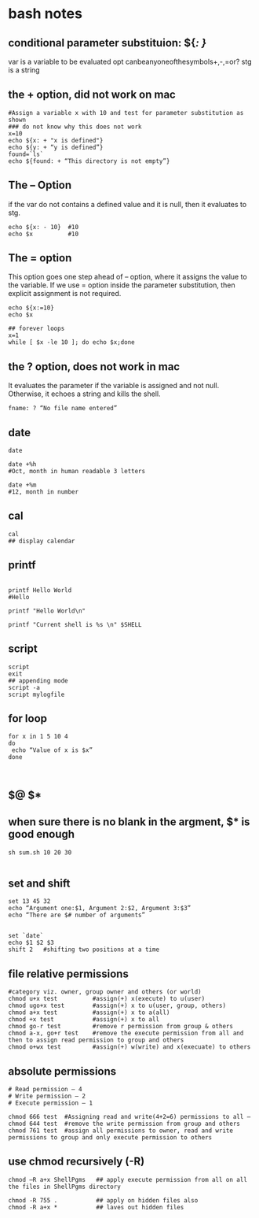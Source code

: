 # bash notes

## conditional parameter substituion:  ${<var>: <opt> <stg>}
var is a variable to be evaluated
opt canbeanyoneofthesymbols+,-,=or?
stg is a string

## the + option, did not work on mac
```
#Assign a variable x with 10 and test for parameter substitution as shown
### do not know why this does not work
x=10
echo ${x: + "x is defined"}
echo ${y: + “y is defined”}
found=`ls`
echo ${found: + “This directory is not empty”}

```

## The – Option
if the var do not contains a defined value and it is null, then it evaluates to stg.
```
echo ${x: - 10}  #10
echo $x          #10

```

## The = option
This option goes one step ahead of – option, where it assigns the value to the variable. If we use = option inside the parameter substitution, then explicit assignment is not required.

```
echo ${x:=10}
echo $x

## forever loops
x=1
while [ $x -le 10 ]; do echo $x;done

```


## the ? option, does not work in mac
It evaluates the parameter if the variable is assigned and not null. Otherwise, it echoes a string and kills the shell.
```
fname: ? “No file name entered”

```





## date

```
date 

date +%h
#Oct, month in human readable 3 letters

date +%m
#12, month in number
```


## cal
```
cal
## display calendar

```

## printf 
```

printf Hello World
#Hello

printf "Hello World\n"

printf "Current shell is %s \n" $SHELL

```

## script

```
script
exit
## appending mode
script -a
script mylogfile

```


## for loop
```
for x in 1 5 10 4
do
 echo “Value of x is $x”
done
  


```


## $@ $*
## when sure there is no blank in the argment, $* is good enough
```
sh sum.sh 10 20 30


```

## set and shift
```
set 13 45 32
echo “Argument one:$1, Argument 2:$2, Argument 3:$3”
echo “There are $# number of arguments”


set `date`
echo $1 $2 $3
shift 2   #shifting two positions at a time

```


## file relative permissions
```
#category viz. owner, group owner and others (or world)
chmod u+x test          #assign(+) x(execute) to u(user)
chmod ugo+x test        #assign(+) x to u(user, group, others)
chmod a+x test          #assign(+) x to a(all)
chmod +x test           #assign(+) x to all
chmod go-r test         #remove r permission from group & others
chmod a-x, go+r test    #remove the execute permission from all and then to assign read permission to group and others
chmod o+wx test         #assign(+) w(write) and x(execuate) to others

```


## absolute permissions
```
# Read permission – 4
# Write permission – 2
# Execute permission – 1

chmod 666 test  #Assigning read and write(4+2=6) permissions to all –
chmod 644 test  #remove the write permission from group and others
chmod 761 test  #assign all permissions to owner, read and write permissions to group and only execute permission to others 
```


## use chmod recursively (-R)
```
chmod –R a+x ShellPgms   ## apply execute permission from all on all the files in ShellPgms directory

chmod -R 755 .           ## apply on hidden files also
chmod -R a+x *           ## laves out hidden files

```